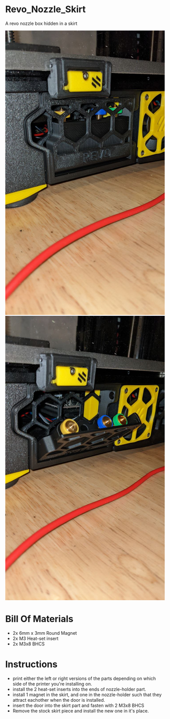 # Revo_Nozzle_Skirt

A revo nozzle box hidden in a skirt

![Closed](Images/Photo-Closed.jpg)
![Opened](Images/Photo-Opened.jpg)


# Bill Of Materials

- 2x 6mm x 3mm Round Magnet
- 2x M3 Heat-set insert
- 2x M3x8 BHCS


# Instructions

- print either the left or right versions of the parts depending on which side of the printer you're installing on. 
- install the 2 heat-set inserts into the ends of nozzle-holder part.
- install 1 magnet in the skirt, and one in the nozzle-holder such that they attract eachother when the door is installed.
- insert the door into the skirt part and fasten with 2 M3x8 BHCS
- Remove the stock skirt piece and install the new one in it's place.